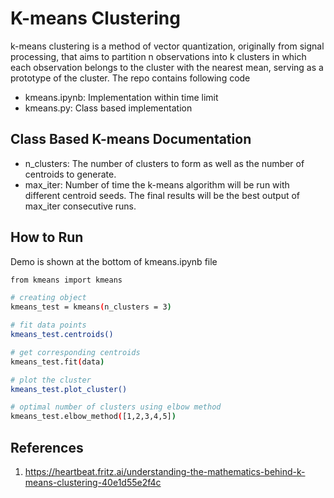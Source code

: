 # K-means Clustering

k-means clustering is a method of vector quantization, originally from signal processing, that aims to partition n observations into k clusters in which each observation belongs to the cluster with the nearest mean, serving as a prototype of the cluster.
 The repo contains following code
- kmeans.ipynb: Implementation within time limit
- kmeans.py: Class based implementation

## Class Based K-means Documentation

- n_clusters: The number of clusters to form as well as the number of centroids to generate.
- max_iter: Number of time the k-means algorithm will be run with different centroid seeds. The final results will be the best output of max_iter consecutive runs.


## How to Run
Demo is shown at the bottom of kmeans.ipynb file
```sh
from kmeans import kmeans

# creating object
kmeans_test = kmeans(n_clusters = 3)

# fit data points
kmeans_test.centroids()

# get corresponding centroids
kmeans_test.fit(data)

# plot the cluster
kmeans_test.plot_cluster()

# optimal number of clusters using elbow method
kmeans_test.elbow_method([1,2,3,4,5])
```

## References
1. https://heartbeat.fritz.ai/understanding-the-mathematics-behind-k-means-clustering-40e1d55e2f4c

